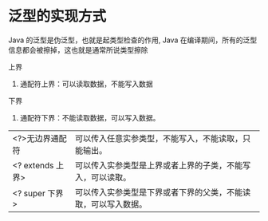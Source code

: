 

# 泛型的实现方式
Java 的泛型是伪泛型，也就是起类型检查的作用, Java 在编译期间，所有的泛型信息都会被擦掉，这也就是通常所说类型擦除

上界

1. 通配符上界：可以读取数据，不能写入数据

下界

1. 通配符下界：不能读取数据，可以写入数据。


|   |   |
|---|---|
|<?>无边界通配符|可以传入任意实参类型，不能写入，不能读取，只能输出。|
|     <? extends 上界>      |         可以传入实参类型是上界或者上界的子类，不能写入，可以读取。|
| <? super 下界> | 可以传入实参类型是下界或者下界的父类，不能读取，可以写入数据。|
